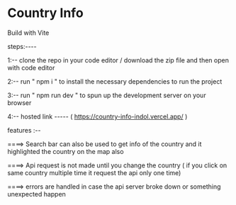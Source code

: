 # Country Info

Build with Vite 

steps:----

1:-- clone the repo in your code editor / download the zip file and then open with code editor

2:-- run " npm i " to install the necessary dependencies to run the project 

3:-- run " npm run dev " to spun up the development server on your browser

4:-- hosted link ----- ( https://country-info-indol.vercel.app/ )


features :--

====>  Search bar can also be used to get info of the country and it highlighted the country on the map also

====>  Api request is not made until you change the country ( if you click on same country multiple time it request the api only one time)

====>  errors are handled in case the api server broke down or something unexpected happen 
